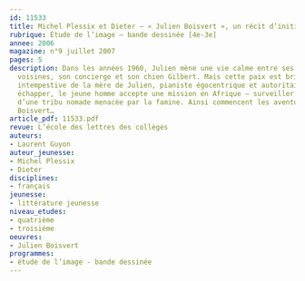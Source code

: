 ```yaml
---
id: 11533
title: Michel Plessix et Dieter – « Julien Boisvert », un récit d’initiation
rubrique: Étude de l’image – bande dessinée [4e-3e]
annee: 2006
magazine: n°9 juillet 2007
pages: 5
description: Dans les années 1960, Julien mène une vie calme entre ses deux vieilles
  voisines, son concierge et son chien Gilbert. Mais cette paix est brisée par l’arrivée
  intempestive de la mère de Julien, pianiste égocentrique et autoritaire. Pour lui
  échapper, le jeune homme accepte une mission en Afrique – surveiller le déplacement
  d’une tribu nomade menacée par la famine. Ainsi commencent les aventures de Julien
  Boisvert…
article_pdf: 11533.pdf
revue: L’école des lettres des collèges
auteurs:
- Laurent Guyon
auteur_jeunesse:
- Michel Plessix
- Dieter
disciplines:
- français
jeunesse:
- littérature jeunesse
niveau_etudes:
- quatrième
- troisième
oeuvres:
- Julien Boisvert
programmes:
- étude de l’image - bande dessinée
---
```

